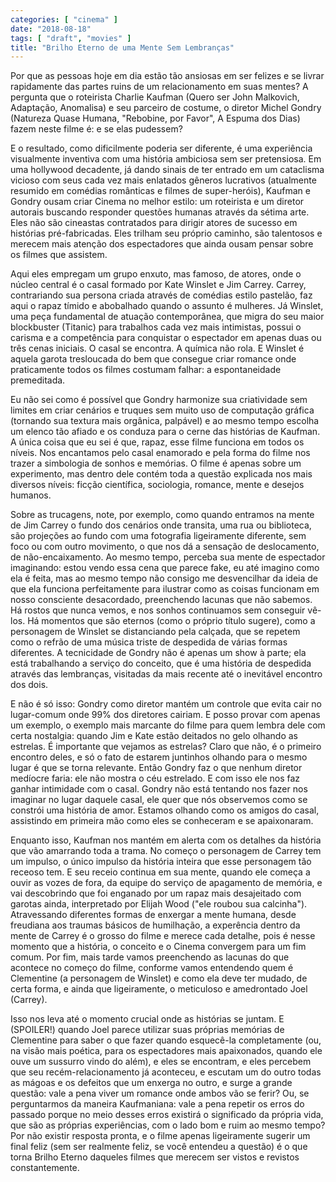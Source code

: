 ```yaml
---
categories: [ "cinema" ]
date: "2018-08-18"
tags: [ "draft", "movies" ]
title: "Brilho Eterno de uma Mente Sem Lembranças"
---
```

Por que as pessoas hoje em dia estão tão ansiosas em ser felizes e
se livrar rapidamente das partes ruins de um relacionamento em suas
mentes? A pergunta que o roteirista Charlie Kaufman (Quero ser John
Malkovich, Adaptação, Anomalisa) e seu parceiro de costume, o diretor
Michel Gondry (Natureza Quase Humana, "Rebobine, por Favor", A Espuma
dos Dias) fazem neste filme é: e se elas pudessem?

E o resultado, como dificilmente poderia ser diferente, é uma
experiência visualmente inventiva com uma história ambiciosa sem ser
pretensiosa. Em uma hollywood decadente, já dando sinais de ter entrado
em um cataclisma vicioso com seus cada vez mais enlatados gêneros
lucrativos (atualmente resumido em comédias românticas e filmes de
super-heróis), Kaufman e Gondry ousam criar Cinema no melhor estilo:
um roteirista e um diretor autorais buscando responder questões humanas
através da sétima arte. Eles não são cineastas contratados para
dirigir atores de sucesso em histórias pré-fabricadas. Eles trilham
seu próprio caminho, são talentosos e merecem mais atenção dos
espectadores que ainda ousam pensar sobre os filmes que assistem.

Aqui eles empregam um grupo enxuto, mas famoso, de atores, onde o
núcleo central é o casal formado por Kate Winslet e Jim Carrey. Carrey,
contrariando sua persona criada através de comédias estilo pastelão,
faz aqui o rapaz tímido e abobalhado quando o assunto é mulheres. Já
Winslet, uma peça fundamental de atuação contemporânea, que migra do
seu maior blockbuster (Titanic) para trabalhos cada vez mais intimistas,
possui o carisma e a competência para conquistar o espectador em apenas
duas ou três cenas iniciais. O casal se encontra. A química não rola. E
Winslet é aquela garota tresloucada do bem que consegue criar romance
onde praticamente todos os filmes costumam falhar: a espontaneidade
premeditada.

Eu não sei como é possível que Gondry harmonize sua criatividade
sem limites em criar cenários e truques sem muito uso de computação
gráfica (tornando sua textura mais orgânica, palpável) e ao mesmo tempo
escolha um elenco tão afiado e os conduza para o cerne das histórias
de Kaufman. A única coisa que eu sei é que, rapaz, esse filme funciona
em todos os níveis. Nos encantamos pelo casal enamorado e pela forma do
filme nos trazer a simbologia de sonhos e memórias. O filme é apenas
sobre um experimento, mas dentro dele contém toda a questão explicada
nos mais diversos níveis: ficção científica, sociologia, romance,
mente e desejos humanos.

Sobre as trucagens, note, por exemplo, como quando entramos na mente de
Jim Carrey o fundo dos cenários onde transita, uma rua ou biblioteca,
são projeções ao fundo com uma fotografia ligeiramente diferente, sem
foco ou com outro movimento, o que nos dá a sensação de deslocamento,
de não-encaixamento. Ao mesmo tempo, perceba sua mente de espectador
imaginando: estou vendo essa cena que parece fake, eu até imagino
como ela é feita, mas ao mesmo tempo não consigo me desvencilhar da
ideia de que ela funciona perfeitamente para ilustrar como as coisas
funcionam em nosso consciente desacordado, preenchendo lacunas que
não sabemos. Há rostos que nunca vemos, e nos sonhos continuamos sem
conseguir vê-los. Há momentos que são eternos (como o próprio título
sugere), como a personagem de Winslet se distanciando pela calçada,
que se repetem como o refrão de uma música triste de despedida de
várias formas diferentes. A tecnicidade de Gondry não é apenas um
show à parte; ela está trabalhando a serviço do conceito, que é
uma história de despedida através das lembranças, visitadas da mais
recente até o inevitável encontro dos dois.

E não é só isso: Gondry como diretor mantém um controle que evita
cair no lugar-comum onde 99% dos diretores cairiam. E posso provar com
apenas um exemplo, o exemplo mais marcante do filme para quem lembra dele
com certa nostalgia: quando Jim e Kate estão deitados no gelo olhando
as estrelas. É importante que vejamos as estrelas? Claro que não,
é o primeiro encontro deles, e só o fato de estarem juntinhos olhando
para o mesmo lugar é que se torna relevante. Então Gondry faz o que
nenhum diretor medíocre faria: ele não mostra o céu estrelado. E
com isso ele nos faz ganhar intimidade com o casal. Gondry não está
tentando nos fazer nos imaginar no lugar daquele casal, ele quer que nós
observemos como se constrói uma história de amor. Estamos olhando como
os amigos do casal, assistindo em primeira mão como eles se conheceram
e se apaixonaram.

Enquanto isso, Kaufman nos mantém em alerta com os detalhes da
história que vão amarrando toda a trama. No começo o personagem
de Carrey tem um impulso, o único impulso da história inteira que
esse personagem tão receoso tem. E seu receio continua em sua mente,
quando ele começa a ouvir as vozes de fora, da equipe do serviço
de apagamento de memória, e vai descobrindo que foi enganado por um
rapaz mais desajeitado com garotas ainda, interpretado por Elijah Wood
("ele roubou sua calcinha"). Atravessando diferentes formas de enxergar
a mente humana, desde freudiana aos traumas básicos de humilhação, a
experência dentro da mente de Carrey é o grosso do filme e merece cada
detalhe, pois é nesse momento que a história, o conceito e o Cinema
convergem para um fim comum. Por fim, mais tarde vamos preenchendo as
lacunas do que acontece no começo do filme, conforme vamos entendendo
quem é Clementine (a personagem de Winslet) e como ela deve ter mudado,
de certa forma, e ainda que ligeiramente, o meticuloso e amedrontado Joel
(Carrey).

Isso nos leva até o momento crucial onde as histórias se juntam. E
(SPOILER!) quando Joel parece utilizar suas próprias memórias de
Clementine para saber o que fazer quando esquecê-la completamente
(ou, na visão mais poética, para os espectadores mais apaixonados,
quando ele ouve um sussurro vindo do além), e eles se encontram, e
eles percebem que seu recém-relacionamento já aconteceu, e escutam
um do outro todas as mágoas e os defeitos que um enxerga no outro, e
surge a grande questão: vale a pena viver um romance onde ambos vão se
ferir? Ou, se perguntarmos da maneira Kaufmaniana: vale a pena repetir
os erros do passado porque no meio desses erros existirá o significado
da própria vida, que são as próprias experiências, com o lado bom e
ruim ao mesmo tempo? Por não existir resposta pronta, e o filme apenas
ligeiramente sugerir um final feliz (sem ser realmente feliz, se você
entendeu a questão) é o que torna Brilho Eterno daqueles filmes que
merecem ser vistos e revistos constantemente.
